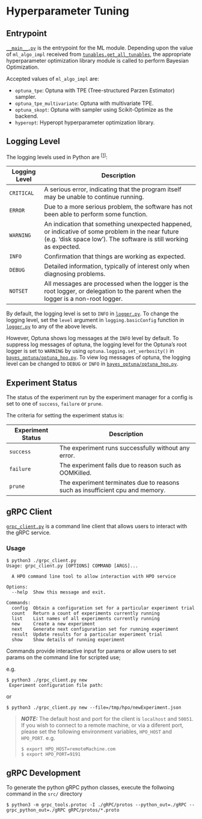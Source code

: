 # Hyperparameter Tuning

## Entrypoint

[`__main__.py`](./__main__.py) is the entrypoint for the ML module. Depending upon the value of `ml_algo_impl` received
from [`tunables.get_all_tunables`](./tunables.py), the appropriate hyperparameter optimization library module is called
to perform Bayesian Optimization.

Accepted values of `ml_algo_impl` are:
- `optuna_tpe`: Optuna with TPE (Tree-structured Parzen Estimator) sampler.
- `optuna_tpe_multivariate`: Optuna with multivariate TPE.
- `optuna_skopt`: Optuna with sampler using Scikit-Optimize as the backend.
- `hyperopt`: Hyperopt hyperparameter optimization library.

## Logging Level

The logging levels used in Python are <sup>[[1]]</sup>:

| Logging Level | Description                                                                                                                                                           |
|---------------|-----------------------------------------------------------------------------------------------------------------------------------------------------------------------|
| `CRITICAL`    | A serious error, indicating that the program itself may be unable to continue running.                                                                                |
| `ERROR`       | Due to a more serious problem, the software has not been able to perform some function.                                                                               |
| `WARNING`     | An indication that something unexpected happened, or indicative of some problem in the near future (e.g. ‘disk space low’). The software is still working as expected.|
| `INFO`        | Confirmation that things are working as expected.                                                                                                                     |
| `DEBUG`       | Detailed information, typically of interest only when diagnosing problems.                                                                                            |
| `NOTSET`      | All messages are processed when the logger is the root logger, or delegation to the parent when the logger is a non-root logger.                                      |

By default, the logging level is set to `INFO` in [`logger.py`](./logger.py). To change the logging level, set the
`level` argument in `logging.basicConfig` function in [`logger.py`](./logger.py) to any of the above levels.

However, Optuna shows log messages at the `INFO` level by default. To suppress log messages of optuna, the logging level
for the Optuna’s root logger is set to `WARNING` by using `optuna.logging.set_verbosity()` in
[`bayes_optuna/optuna_hpo.py`](./bayes_optuna/optuna_hpo.py). To view log messages of optuna, the logging level can be
changed to `DEBUG` or `INFO` in [`bayes_optuna/optuna_hpo.py`](./bayes_optuna/optuna_hpo.py).

[1]: https://docs.python.org/3/howto/logging.html#when-to-use-logging

## Experiment Status

The status of the experiment run by the experiment manager for a config is set to one of `success`, `failure` or `prune`.

The criteria for setting the experiment status is:

| Experiment Status | Description                                                                   |
|-------------------|-------------------------------------------------------------------------------|
| `success`         | The experiment runs successfully without any error.                           |
| `failure`         | The experiment fails due to reason such as OOMKilled.                         |
| `prune`           | The experiment terminates due to reasons such as insufficient cpu and memory. |


## gRPC Client

[`grpc_client.py`](./grpc_client.py) is a command line client that allows users to interact with the gRPC service.

### Usage

```shell
$ python3 ./grpc_client.py 
Usage: grpc_client.py [OPTIONS] COMMAND [ARGS]...

  A HPO command line tool to allow interaction with HPO service

Options:
  --help  Show this message and exit.

Commands:
  config  Obtain a configuration set for a particular experiment trial
  count   Return a count of experiments currently running
  list    List names of all experiments currently running
  new     Create a new experiment
  next    Generate next configuration set for running experiment
  result  Update results for a particular experiment trial
  show    Show details of running experiment

```

Commands provide interactive input for params or allow users to set params on the command line for scripted use;

e.g.

```shell
$ python3 ./grpc_client.py new
 Experiment configuration file path: 
```

or

```shell
$ python3 ./grpc_client.py new --file=/tmp/hpo/newExperiment.json
```

> **_NOTE:_**  The default host and port for the client is `localhost` and `50051`.  If you wish to connect to a remote machine, or via a diferent port, please set the following environment variables, `HPO_HOST` and `HPO_PORT`. 
> e.g.
> ```shell
> $ export HPO_HOST=remoteMachine.com
> $ export HPO_PORT=9191
> ```


## gRPC Development


To generate the python gRPC python classes, execute the follwoing command in the `src/` directory

```shell
$ python3 -m grpc_tools.protoc -I ./gRPC/protos --python_out=./gRPC --grpc_python_out=./gRPC gRPC/protos/*.proto
```